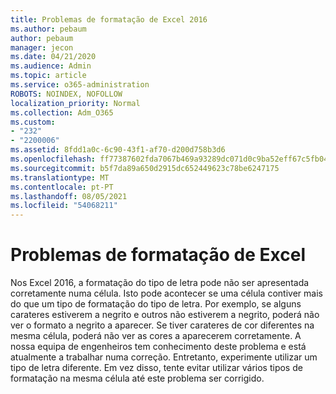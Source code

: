 ```yaml
---
title: Problemas de formatação de Excel 2016
ms.author: pebaum
author: pebaum
manager: jecon
ms.date: 04/21/2020
ms.audience: Admin
ms.topic: article
ms.service: o365-administration
ROBOTS: NOINDEX, NOFOLLOW
localization_priority: Normal
ms.collection: Adm_O365
ms.custom:
- "232"
- "2200006"
ms.assetid: 8fdd1a0c-6c90-43f1-af70-d200d758b3d6
ms.openlocfilehash: ff77387602fda7067b469a93289dc071d0c9ba52eff67c5fb04f4426e4034eaf
ms.sourcegitcommit: b5f7da89a650d2915dc652449623c78be6247175
ms.translationtype: MT
ms.contentlocale: pt-PT
ms.lasthandoff: 08/05/2021
ms.locfileid: "54068211"
---
```

# <a name="font-formatting-problems-in-excel"></a>Problemas de formatação de Excel

Nos Excel 2016, a formatação do tipo de letra pode não ser apresentada corretamente numa célula. Isto pode acontecer se uma célula contiver mais do que um tipo de formatação do tipo de letra. Por exemplo, se alguns carateres estiverem a negrito e outros não estiverem a negrito, poderá não ver o formato a negrito a aparecer. Se tiver carateres de cor diferentes na mesma célula, poderá não ver as cores a aparecerem corretamente. A nossa equipa de engenheiros tem conhecimento deste problema e está atualmente a trabalhar numa correção. Entretanto, experimente utilizar um tipo de letra diferente. Em vez disso, tente evitar utilizar vários tipos de formatação na mesma célula até este problema ser corrigido.
  